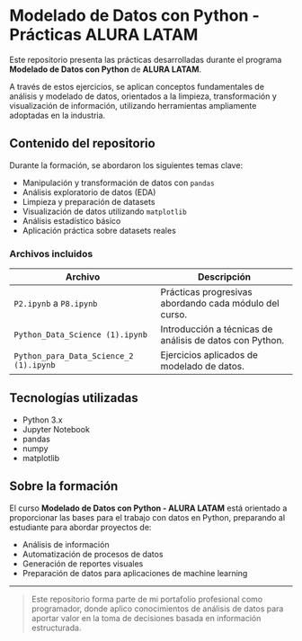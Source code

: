 
# Modelado de Datos con Python - Prácticas ALURA LATAM

Este repositorio presenta las prácticas desarrolladas durante el programa **Modelado de Datos con Python** de **ALURA LATAM**.

A través de estos ejercicios, se aplican conceptos fundamentales de análisis y modelado de datos, orientados a la limpieza, transformación y visualización de información, utilizando herramientas ampliamente adoptadas en la industria.

## Contenido del repositorio

Durante la formación, se abordaron los siguientes temas clave:

- Manipulación y transformación de datos con `pandas`
- Análisis exploratorio de datos (EDA)
- Limpieza y preparación de datasets
- Visualización de datos utilizando `matplotlib`
- Análisis estadístico básico
- Aplicación práctica sobre datasets reales

### Archivos incluidos

| Archivo | Descripción |
| ------- | ----------- |
| `P2.ipynb` a `P8.ipynb` | Prácticas progresivas abordando cada módulo del curso. |
| `Python_Data_Science (1).ipynb` | Introducción a técnicas de análisis de datos con Python. |
| `Python_para_Data_Science_2 (1).ipynb` | Ejercicios aplicados de modelado de datos. |

## Tecnologías utilizadas

- Python 3.x
- Jupyter Notebook
- pandas
- numpy
- matplotlib

## Sobre la formación

El curso **Modelado de Datos con Python - ALURA LATAM** está orientado a proporcionar las bases para el trabajo con datos en Python, preparando al estudiante para abordar proyectos de:

- Análisis de información
- Automatización de procesos de datos
- Generación de reportes visuales
- Preparación de datos para aplicaciones de machine learning

---

> Este repositorio forma parte de mi portafolio profesional como programador, donde aplico conocimientos de análisis de datos para aportar valor en la toma de decisiones basada en información estructurada.
